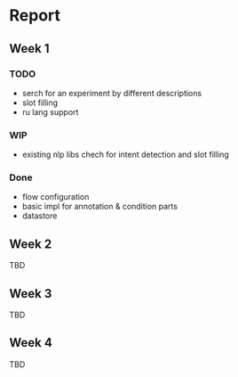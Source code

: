 # Report

## Week 1

### TODO
- serch for an experiment by different descriptions
- slot filling
- ru lang support

### WIP
- existing nlp libs chech for intent detection and slot filling

### Done
- flow configuration
- basic impl for annotation & condition parts
- datastore

## Week 2
TBD

## Week 3
TBD

## Week 4
TBD